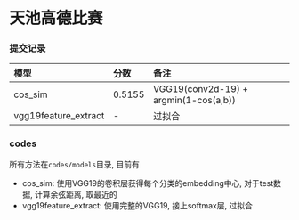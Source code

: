 # 天池高德比赛

### 提交记录

|模型|分数|备注|
|:--|:--|:--
|cos_sim|0.5155|VGG19(conv2d-19) + argmin(1-cos(a,b))
|vgg19feature_extract| - |过拟合

### codes
所有方法在`codes/models`目录, 目前有

- cos_sim: 使用VGG19的卷积层获得每个分类的embedding中心, 对于test数据, 计算余弦距离, 取最近的
- vgg19feature_extract: 使用完整的VGG19, 接上softmax层, 过拟合